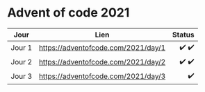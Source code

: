 # Advent of code 2021

| Jour          | Lien                                  | Status | 
| ------------- | :-----------------------------------: | ------------------: |
| Jour 1        |  https://adventofcode.com/2021/day/1  |             ✔️  ✔️ |   
| Jour 2        |  https://adventofcode.com/2021/day/2  |             ✔️  ✔️ |  
| Jour 3        |  https://adventofcode.com/2021/day/3  |             ✔️     |  